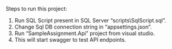 Steps to run this project:
1.	Run SQL Script present in SQL Server “scripts\SqlScript.sql”.
2.	Change Sql DB connection string in “appsettings.json”.
3.	Run “SampleAssignment.Api” project from visual studio.
4.	This will start swagger to test API endpoints.
